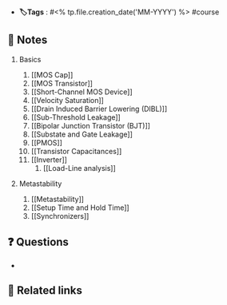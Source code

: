 - **🏷️Tags** :   #<% tp.file.creation_date('MM-YYYY') %> #course 
## 📝 Notes
1. Basics
	1. [[MOS Cap]]
	2. [[MOS Transistor]]
	3. [[Short-Channel MOS Device]]
	4. [[Velocity Saturation]]
	5. [[Drain Induced Barrier Lowering (DIBL)]]
	6. [[Sub-Threshold Leakage]]
	7. [[Bipolar Junction Transistor (BJT)]]
	8. [[Substate and Gate Leakage]]
	9. [[PMOS]]
	10. [[Transistor Capacitances]]
	11. [[Inverter]]
		1. [[Load-Line analysis]]

2. Metastability
	1. [[Metastability]]
	2. [[Setup Time and Hold Time]]
	3. [[Synchronizers]]
## ❓ Questions
- 

## 🔗 Related links

